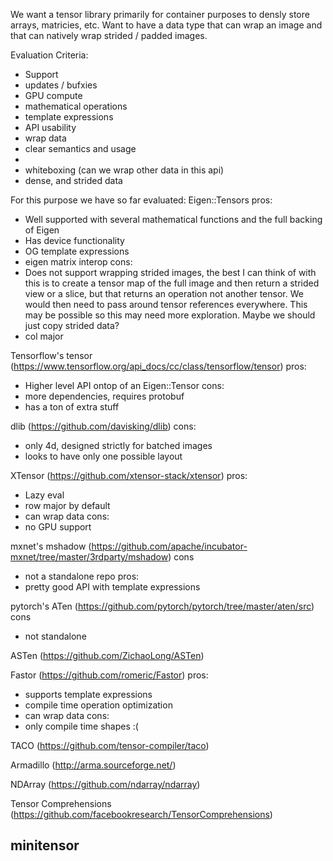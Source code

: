 We want a tensor library primarily for container purposes to densly store arrays, matricies, etc.
Want to have a data type that can wrap an image and that can natively wrap strided / padded images.

Evaluation Criteria:
- Support
 - updates / bufxies
 - GPU compute
 - mathematical operations
 - template expressions
- API usability
 - wrap data
 - clear semantics and usage
 -
- whiteboxing (can we wrap other data in this api)
 - dense, and strided data

For this purpose we have so far evaluated:
Eigen::Tensors
pros:
- Well supported with several mathematical functions and the full backing of Eigen
- Has device functionality
- OG template expressions
- eigen matrix interop
cons:
- Does not support wrapping strided images, the best I can think of with this is to create a tensor map of the full image
  and then return a strided view or a slice, but that returns an operation not another tensor.  We would then need to
  pass around tensor references everywhere.  This may be possible so this may need more exploration. Maybe we should just copy strided data?
- col major


Tensorflow's tensor (https://www.tensorflow.org/api_docs/cc/class/tensorflow/tensor)
pros:
- Higher level API ontop of an Eigen::Tensor
cons:
- more dependencies, requires protobuf
- has a ton of extra stuff

dlib (https://github.com/davisking/dlib)
cons:
- only 4d, designed strictly for batched images
- looks to have only one possible layout


XTensor (https://github.com/xtensor-stack/xtensor)
pros:
- Lazy eval
- row major by default
- can wrap data
cons:
- no GPU support



mxnet's mshadow (https://github.com/apache/incubator-mxnet/tree/master/3rdparty/mshadow)
cons
- not a standalone repo
pros:
- pretty good API with template expressions

pytorch's ATen (https://github.com/pytorch/pytorch/tree/master/aten/src)
cons
- not standalone


ASTen (https://github.com/ZichaoLong/ASTen)


Fastor (https://github.com/romeric/Fastor)
pros:
- supports template expressions
- compile time operation optimization
- can wrap data
cons:
- only compile time shapes :(


TACO (https://github.com/tensor-compiler/taco)

Armadillo (http://arma.sourceforge.net/)


NDArray (https://github.com/ndarray/ndarray)


Tensor Comprehensions (https://github.com/facebookresearch/TensorComprehensions)

minitensor
-
